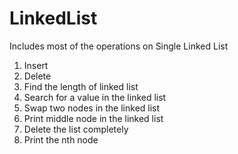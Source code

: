 # LinkedList
Includes most of the operations on Single Linked List
1. Insert
2. Delete
3. Find the length of linked list
4. Search for a value in the linked list
5. Swap two nodes in the linked list
6. Print middle node in the linked list
7. Delete the list completely
8. Print the nth node
